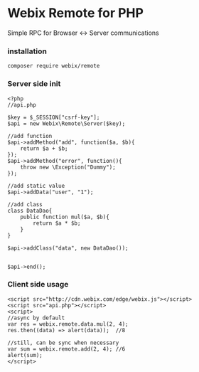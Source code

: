 Webix Remote for PHP
====================

Simple RPC for Browser <-> Server communications

### installation

```
composer require webix/remote
```

### Server side init


```
<?php
//api.php

$key = $_SESSION["csrf-key"];
$api = new Webix\Remote\Server($key);

//add function
$api->addMethod("add", function($a, $b){
	return $a + $b;
});
$api->addMethod("error", function(){
	throw new \Exception("Dummy");
});

//add static value
$api->addData("user", "1");

//add class
class DataDao{
	public function mul($a, $b){
		return $a * $b;
	}
}

$api->addClass("data", new DataDao());


$api->end();
```


### Client side usage

```
<script src="http://cdn.webix.com/edge/webix.js"></script>
<script src="api.php"></script>
<script>
//async by default
var res = webix.remote.data.mul(2, 4);
res.then((data) => alert(data));  //8

//still, can be sync when necessary
var sum = webix.remote.add(2, 4); //6
alert(sum);
</script>
```